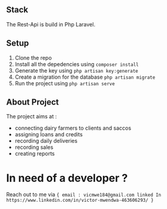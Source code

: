 
## Stack

The Rest-Api is build in Php Laravel. 

## Setup
1. Clone the repo
2. Install all the depedencies using ``composer install``
3. Generate the key using ``php artisan key:generate``
4. Create a migration for the database ``php artisan migrate``
5. Run the project using ``php artisan serve``

## About Project
The project aims at :
- connecting dairy farmers to clients and saccos
- assigning loans and credits
-  recording daily deliveries
-  recording sales
-  creating reports

# In need of a developer ?
Reach out to me via 
``{
email : vicmwe184@gmail.com
linked In https://www.linkedin.com/in/victor-mwendwa-463606293/
}``

